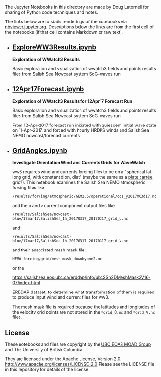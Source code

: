 The Jupyter Notebooks in this directory are made by
Doug Latornell for sharing of Python code techniques
and notes.

The links below are to static renderings of the notebooks via
[nbviewer.jupyter.org](https://nbviewer.jupyter.org/).
Descriptions below the links are from the first cell of the notebooks
(if that cell contains Markdown or raw text).

* ## [ExploreWW3Results.ipynb](https://nbviewer.jupyter.org/github/SalishSeaCast/analysis-doug/blob/main/SoG-waves/ExploreWW3Results.ipynb)  
    
    **Exploration of WWatch3 Results**
    
    Basic exploration and visualization of wwatch3 fields and points results files from 
    Salish Sea Nowcast system SoG-waves run.

* ## [12Apr17Forecast.ipynb](https://nbviewer.jupyter.org/github/SalishSeaCast/analysis-doug/blob/main/SoG-waves/12Apr17Forecast.ipynb)  
    
    **Exploration of WWatch3 Results for 12Apr17 Forecast Run**
    
    Basic exploration and visualization of wwatch3 fields and points results files from 
    Salish Sea Nowcast system SoG-waves run.
    
    From 12-Apr-2017 forecast run initiated with 
    quiescent initial wave state on 11-Apr-2017,
    and forced with hourly HRDPS winds and Salish Sea NEMO nowcast/forecast currents.

* ## [GridAngles.ipynb](https://nbviewer.jupyter.org/github/SalishSeaCast/analysis-doug/blob/main/SoG-waves/GridAngles.ipynb)  
    
    **Investigate Orientation Wind and Currents Grids for WaveWatch**
    
    ww3 requires wind and currents forcing files to be on a 
    "spherical lat-long grid, with constant dlon, dlat"
    (maybe the same as a [plate carrée](https://en.wikipedia.org/wiki/Equirectangular_projection)
    grid?).
    This notebook examines the Salish Sea NEMO atmospheric forcing files like
    
    `/results/forcing/atmospheric/GEM2.5/operational/ops_y2017m03d17.nc`
    
    and the `u` and `v` current component output files like
    
    `/results/SalishSea/nowcast-blue/17mar17/SalishSea_1h_20170317_20170317_grid_U.nc`
    
    and
    
    `/results/SalishSea/nowcast-blue/17mar17/SalishSea_1h_20170317_20170317_grid_V.nc`
    
    and their associated mesh mask file:
    
    `NEMO-forcing/grid/mesh_mask_downbyone2.nc`
    
    or the
    
    https://salishsea.eos.ubc.ca/erddap/info/ubcSSn2DMeshMask2V16-07/index.html
    
    ERDDAP dataset,
    to determine what transformation of them is required to produce input wind and current files
    for ww3.
    
    The mesh mask file is required because the latitudes and longitudes of the velocity grid points
    are not stored in the `*grid_Ū.nc` and `*grid_V.nc` files.


## License

These notebooks and files are copyright by the
[UBC EOAS MOAD Group](https://github.com/UBC-MOAD/docs/blob/master/CONTRIBUTORS.rst)
and The University of British Columbia.

They are licensed under the Apache License, Version 2.0.
http://www.apache.org/licenses/LICENSE-2.0
Please see the LICENSE file in this repository for details of the license.
